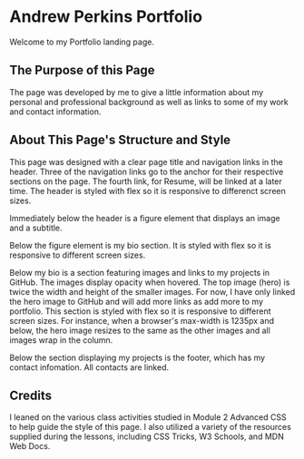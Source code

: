 # Andrew Perkins Portfolio

Welcome to my Portfolio landing page.

## The Purpose of this Page

The page was developed by me to give a little information about my personal and professional background as well as links to some of my work and contact information.

## About This Page's Structure and Style

This page was designed with a clear page title and navigation links in the header. Three of the navigation links go to the anchor for their respective sections on the page. The fourth link, for Resume, will be linked at a later time. The header is styled with flex so it is responsive to differenct screen sizes.

Immediately below the header is a figure element that displays an image and a subtitle.

Below the figure element is my bio section. It is styled with flex so it is responsive to different screen sizes.

Below my bio is a section featuring images and links to my projects in GitHub. The images display opacity when hovered. The top image (hero) is twice the width and height of the smaller images. For now, I have only linked the hero image to GitHub and will add more links as add more to my portfolio. This section is styled with flex so it is responsive to different screen sizes. For instance, when a browser's max-width is 1235px and below, the hero image resizes to the same as the other images and all images wrap in the column.

Below the section displaying my projects is the footer, which has my contact infomation. All contacts are linked.

## Credits
I leaned on the various class activities studied in Module 2 Advanced CSS to help guide the style of this page. I also utilized a variety of the resources supplied during the lessons, including CSS Tricks, W3 Schools, and MDN Web Docs.
